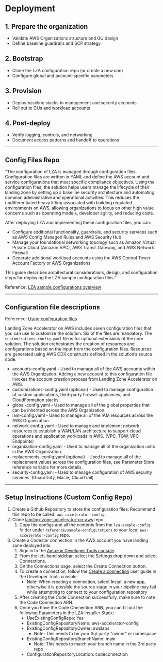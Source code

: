 # Deployment

## 1. Prepare the organization

- Validate AWS Organizations structure and OU design
- Define baseline guardrails and SCP strategy

## 2. Bootstrap

- Clone the LZA configuration repo (or create a new one)
- Configure global and account-specific parameters

## 3. Provision

- Deploy baseline stacks to management and security accounts
- Roll out to OUs and workload accounts

## 4. Post-deploy

- Verify logging, controls, and networking
- Document access patterns and handoff to operations

---

## Config Files Repo

“The configuration of LZA is managed through configuration files. Configuration files are written in YAML and define the AWS account and service configurations that meet specific compliance objectives. Using the configuration files, the solution helps users manage the lifecycle of their landing zone by setting up a baseline security architecture and automating common administrative and operational activities. This reduces the undifferentiated heavy lifting associated with building regulated environments on AWS, allowing organizations to focus on other high value concerns such as operating models, developer agility, and reducing costs.

After deploying LZA and implementing these configuration files, you can:

- Configure additional functionality, guardrails, and security services such as AWS Config Managed Rules and AWS Security Hub
- Manage your foundational networking topology such as Amazon Virtual Private Cloud (Amazon VPC), AWS Transit Gateway, and AWS Network Firewall
- Generate additional workload accounts using the AWS Control Tower Account Factory or AWS Organizations

This guide describes architectural considerations, design, and configuration steps for deploying the LZA sample configuration files.”

Reference: [LZA sample configurations overview](https://awslabs.github.io/landing-zone-accelerator-on-aws/latest/sample-configurations/standard/overview/)

---

## Configuration file descriptions

Reference: [Using configuration files](https://docs.aws.amazon.com/solutions/latest/landing-zone-accelerator-on-aws/using-configuration-files.html)

Landing Zone Accelerator on AWS includes seven configuration files that you can use to customize the solution. Six of the files are mandatory. The `customizations-config.yaml` file is for optional extensions of the core solution. The solution orchestrates the creation of resources and configurations based on the input from the configuration files. Resources are generated using AWS CDK constructs defined in the solution’s source code.

- accounts-config.yaml - Used to manage all of the AWS accounts within the AWS Organization. Adding a new account to this configuration file invokes the account creation process from Landing Zone Accelerator on AWS.
- customizations-config.yaml (optional) - Used to manage configuration of custom applications, third-party firewall appliances, and CloudFormation stacks.
- global-config.yaml - Used to manage all of the global properties that can be inherited across the AWS Organization.
- iam-config.yaml - Used to manage all of the IAM resources across the AWS Organization.
- network-config.yaml - Used to manage and implement network resources to establish a WAN/LAN architecture to support cloud operations and application workloads in AWS. (VPC, TGW, VPC Endpoints)
- organization-config.yaml - Used to manage all of the organization units in the AWS Organization.
- replacements-config.yaml (optional) - Used to manage all of the replacement values across the configuration files, see Parameter Store reference variable for more details.
- security-config.yaml - Used to manage configuration of AWS security services. (GuardDuty, Macie, CloudTrail)

---

## Setup Instructions (Custom Config Repo)

1. Create a Github Repository to store the configuration files. Recommend this repo to be called: `aws-accelerator-config`.
2. Clone [landing-zone-accelerator-on-aws](https://github.com/awslabs/landing-zone-accelerator-on-aws/tree/release/v1.12.5) repo
   1. Copy the configs and all the contents from the `lza-sample-config` folder under `reference/sample-configurations` to your local `aws-accelerator-config` repo.
3. Create a Codestar connection in the AWS account you have landing zone deployed into
   1. Sign in to the [Amazon Developer Tools console](https://us-east-1.console.aws.amazon.com/codesuite/home?region=us-east-1).
   2. From the left-hand sidebar, select the Settings drop down and select Connections.
   3. On the Connections page, select the Create Connection button.
   4. To create a connection, follow the [Create a connection](https://docs.aws.amazon.com/dtconsole/latest/userguide/connections-create.html) user guide in the Developer Tools console.
      - Note: When creating a connection, select Install a new app, otherwise it is possible the source stage in your pipeline may fail while attempting to connect to your configuration repository
   5. After creating the Code Connection successfully, make sure to note the Code Connection ARN.
   6. Once you have the Code Connection ARN, you can fill out the following Parameters in the LZA Installer Stack:
      - UseExistingConfigRepo: Yes
      - ExistingConfigRepositoryName: aws-accelerator-config
      - ExistingConfigRepositoryOwner: awslabs
        - Note: This needs to be your 3rd party "owner" or namespace
      - ExistingConfigRepositoryBranchName: main
        - Note: This needs to match your branch name in the 3rd party repo
      - ConfigurationRepositoryLocation: codeconnection
